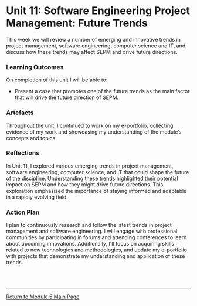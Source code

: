 # Unit 11: Software Engineering Project Management: Future Trends

This week we will review a number of emerging and innovative trends in project management, software engineering, computer science and IT, and discuss how these trends may affect SEPM and drive future directions. 

### Learning Outcomes
On completion of this unit I will be able to:
 - Present a case that promotes one of the future trends as the main factor that will drive the future direction of SEPM.

### Artefacts 
Throughout the unit, I continued to work on my e-portfolio, collecting evidence of my work and showcasing my understanding of the module’s concepts and topics.

### Reflections
In Unit 11, I explored various emerging trends in project management, software engineering, computer science, and IT that could shape the future of the discipline. Understanding these trends highlighted their potential impact on SEPM and how they might drive future directions. This exploration emphasized the importance of staying informed and adaptable in a rapidly evolving field.

### Action Plan
I plan to continuously research and follow the latest trends in project management and software engineering. I will engage with professional communities by participating in forums and attending conferences to learn about upcoming innovations. Additionally, I'll focus on acquiring skills related to new technologies and methodologies, and update my e-portfolio with projects that demonstrate my understanding and application of these trends. 

<br><br>

--- 

[Return to Module 5 Main Page](SEPM_main.md)

